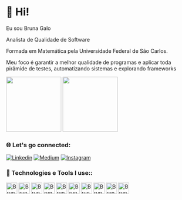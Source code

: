 # 🐛 Hi!

Eu sou Bruna Galo

Analista de Qualidade de Software

Formada em Matemática pela Universidade Federal de São Carlos.

Meu foco é garantir a melhor qualidade de programas e aplicar toda pirâmide de testes, automatizando sistemas e explorando frameworks

<div>
  
  <img height ="150em" src ="https://github-readme-stats.vercel.app/api?username=BrunaGalo&show_icons=true&theme=tokyonight"  />
  <img height ="150em" src ="https://github-readme-stats.vercel.app/api/top-langs/?username=BrunaGalo&layout=compact&theme=tokyonight"  />
 
 </div>
 
 ### 🌐 Let's go connected:
 
 [![Linkedin](https://img.shields.io/badge/LinkedIn-0077B5?style=for-the-badge&logo=linkedin&logoColor=white)](https://www.linkedin.com/in/bruna-galo-0b8a9a210/)
 [![Medium](https://img.shields.io/badge/Medium-12100E?style=for-the-badge&logo=medium&logoColor=white)](https://medium.com/@brunagcavalcante1999)
 [![Instagram](https://img.shields.io/badge/Instagram-E4405F?style=for-the-badge&logo=instagram&logoColor=white)](https://www.instagram.com/bruna_cgalo/)
 
 ### 🚀 Technologies e Tools I use::
 
 <div>

<img align="center" alt="Bruna-html" height="30" widght="40" src="https://cdn.jsdelivr.net/gh/devicons/devicon/icons//-.svg"/>
<img align="center" alt="Bruna-css3" height="30" widght="40" src="https://cdn.jsdelivr.net/gh/devicons/devicon/icons/css3/css3-original.svg"/>
<img align="center" alt="Bruna-javascript" height="30" widght="40" src="https://cdn.jsdelivr.net/gh/devicons/devicon/icons/javascript/javascript-original.svg"/>
<img align="center" alt="Bruna-python" height="30" widght="40" src="https://cdn.jsdelivr.net/gh/devicons/devicon/icons/python/python-original.svg"/>
<img align="center" alt="Bruna-androidStudio" height="30" widght="40" src="https://cdn.jsdelivr.net/gh/devicons/devicon/icons/androidstudio/androidstudio-original.svg"/>
<img align="center" alt="Bruna-git" height="30" widght="40" sr=c"https://cdn.jsdelivr.net/gh/devicons/devicon/icons/git/git-original.svg"/>
<img align="center" alt="Bruna-vsCode" height="30" widght="40" src="https://cdn.jsdelivr.net/gh/devicons/devicon/icons/vscode/vscode-original.svg"/>
<img align="center" alt="Bruna-jupyter" height="30" widght="40" src="https://cdn.jsdelivr.net/gh/devicons/devicon/icons/jupyter/jupyter-original.svg"/>
<img align="center" alt="Bruna-jira" height="30" widght="40" src="https://cdn.jsdelivr.net/gh/devicons/devicon/icons/jira/jira-original.svg"/>
<img align="center" alt="Bruna-postman" height="30" widght="40" scr="https://user-images.githubusercontent.com/92603186/176813119-702b9510-fc70-4a88-a9e8-ce3e0c46fe6e.png"/>


</div>
 
 
  
